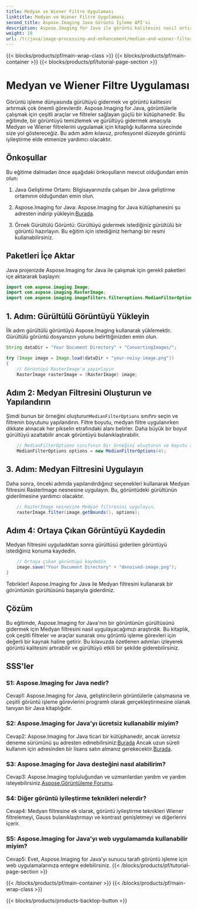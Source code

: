 ```yaml
---
title: Medyan ve Wiener Filtre Uygulaması
linktitle: Medyan ve Wiener Filtre Uygulaması
second_title: Aspose.Imaging Java Görüntü İşleme API'si
description: Aspose.Imaging for Java ile görüntü kalitesini nasıl artıracağınızı öğrenin. Bu adım adım eğitim, görüntü kirliliğini gidermeye yönelik Medyan ve Wiener filtre uygulamalarını kapsar.
weight: 19
url: /tr/java/image-processing-and-enhancement/median-and-wiener-filter-application/
---
```


{{< blocks/products/pf/main-wrap-class >}}
{{< blocks/products/pf/main-container >}}
{{< blocks/products/pf/tutorial-page-section >}}

# Medyan ve Wiener Filtre Uygulaması

Görüntü işleme dünyasında gürültüyü gidermek ve görüntü kalitesini artırmak çok önemli görevlerdir. Aspose.Imaging for Java, görüntülerle çalışmak için çeşitli araçlar ve filtreler sağlayan güçlü bir kütüphanedir. Bu eğitimde, bir görüntüyü temizlemek ve gürültüyü gidermek amacıyla Medyan ve Wiener filtrelerini uygulamak için kitaplığı kullanma sürecinde size yol göstereceğiz. Bu adım adım kılavuz, profesyonel düzeyde görüntü iyileştirme elde etmenize yardımcı olacaktır.

## Önkoşullar

Bu eğitime dalmadan önce aşağıdaki önkoşulların mevcut olduğundan emin olun:

1. Java Geliştirme Ortamı: Bilgisayarınızda çalışan bir Java geliştirme ortamının olduğundan emin olun.

2. Aspose.Imaging for Java: Aspose.Imaging for Java kütüphanesini şu adresten indirip yükleyin:[Burada](https://releases.aspose.com/imaging/java/).

3. Örnek Gürültülü Görüntü: Gürültüyü gidermek istediğiniz gürültülü bir görüntü hazırlayın. Bu eğitim için istediğiniz herhangi bir resmi kullanabilirsiniz.

## Paketleri İçe Aktar

Java projenizde Aspose.Imaging for Java ile çalışmak için gerekli paketleri içe aktararak başlayın:

```java
import com.aspose.imaging.Image;
import com.aspose.imaging.RasterImage;
import com.aspose.imaging.imagefilters.filteroptions.MedianFilterOptions;
```

## 1. Adım: Gürültülü Görüntüyü Yükleyin

İlk adım gürültülü görüntüyü Aspose.Imaging kullanarak yüklemektir. Gürültülü görüntü dosyanızın yolunu belirttiğinizden emin olun.

```java
String dataDir = "Your Document Directory" + "ConvertingImages/";

try (Image image = Image.load(dataDir + "your-noisy-image.png"))
{
    // Görüntüyü RasterImage'a yayınlayın
    RasterImage rasterImage = (RasterImage) image;
```

## Adım 2: Medyan Filtresini Oluşturun ve Yapılandırın

 Şimdi bunun bir örneğini oluşturun`MedianFilterOptions` sınıfını seçin ve filtrenin boyutunu yapılandırın. Filtre boyutu, medyan filtre uygulanırken dikkate alınacak her pikselin etrafındaki alanı belirler. Daha büyük bir boyut gürültüyü azaltabilir ancak görüntüyü bulanıklaştırabilir.

```java
    // MedianFilterOptions sınıfının bir örneğini oluşturun ve boyutu ayarlayın.
    MedianFilterOptions options = new MedianFilterOptions(4);
```

## 3. Adım: Medyan Filtresini Uygulayın

Daha sonra, önceki adımda yapılandırdığınız seçenekleri kullanarak Medyan filtresini RasterImage nesnesine uygulayın. Bu, görüntüdeki gürültünün giderilmesine yardımcı olacaktır.

```java
    // RasterImage nesnesine Medyan filtresini uygulayın.
    rasterImage.filter(image.getBounds(), options);
```

## Adım 4: Ortaya Çıkan Görüntüyü Kaydedin

Medyan filtresini uyguladıktan sonra gürültüsü giderilen görüntüyü istediğiniz konuma kaydedin.

```java
    // Ortaya çıkan görüntüyü kaydedin
    image.save("Your Document Directory" + "denoised-image.png");
}
```

Tebrikler! Aspose.Imaging for Java ile Medyan filtresini kullanarak bir görüntünün gürültüsünü başarıyla giderdiniz.

## Çözüm

Bu eğitimde, Aspose.Imaging for Java'nın bir görüntünün gürültüsünü gidermek için Medyan filtresini nasıl uygulayacağımızı araştırdık. Bu kitaplık, çok çeşitli filtreler ve araçlar sunarak onu görüntü işleme görevleri için değerli bir kaynak haline getirir. Bu kılavuzda özetlenen adımları izleyerek görüntü kalitesini artırabilir ve gürültüyü etkili bir şekilde giderebilirsiniz.

## SSS'ler

### S1: Aspose.Imaging for Java nedir?

Cevap1: Aspose.Imaging for Java, geliştiricilerin görüntülerle çalışmasına ve çeşitli görüntü işleme görevlerini programlı olarak gerçekleştirmesine olanak tanıyan bir Java kitaplığıdır.

### S2: Aspose.Imaging for Java'yı ücretsiz kullanabilir miyim?

 Cevap2: Aspose.Imaging for Java ticari bir kütüphanedir, ancak ücretsiz deneme sürümünü şu adresten edinebilirsiniz:[Burada](https://releases.aspose.com/) Ancak uzun süreli kullanım için adresinden bir lisans satın almanız gerekecektir.[Burada](https://purchase.aspose.com/buy).

### S3: Aspose.Imaging for Java desteğini nasıl alabilirim?

 Cevap3: Aspose.Imaging topluluğundan ve uzmanlardan yardım ve yardım isteyebilirsiniz.[Aspose.Görüntüleme Forumu](https://forum.aspose.com/).

### S4: Diğer görüntü iyileştirme teknikleri nelerdir?

Cevap4: Medyan filtresine ek olarak, görüntü iyileştirme teknikleri Wiener filtrelemeyi, Gauss bulanıklaştırmayı ve kontrast genişletmeyi ve diğerlerini içerir.

### S5: Aspose.Imaging for Java'yı web uygulamamda kullanabilir miyim?

Cevap5: Evet, Aspose.Imaging for Java'yı sunucu tarafı görüntü işleme için web uygulamalarınıza entegre edebilirsiniz.
{{< /blocks/products/pf/tutorial-page-section >}}

{{< /blocks/products/pf/main-container >}}
{{< /blocks/products/pf/main-wrap-class >}}

{{< blocks/products/products-backtop-button >}}
